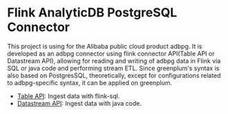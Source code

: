 # Flink AnalyticDB PostgreSQL Connector
This project is using for the Alibaba public cloud product adbpg. It is developed as an adbpg connector using flink connector API(Table API or Datastream API), allowing for reading and writing of adbpg data in Flink via SQL or java code and performing stream ETL. Since greenplum's syntax is also based on PostgresSQL, theoretically, except for configurations related to adbpg-specific syntax, it can be applied on greenplum.

* [Table API](flink-vvp-connector-adbpg/README.md): Ingest data with flink-sql.
* [Datastream API](flink_sink_adbpg_datastream/README.md): Ingest data with java code.